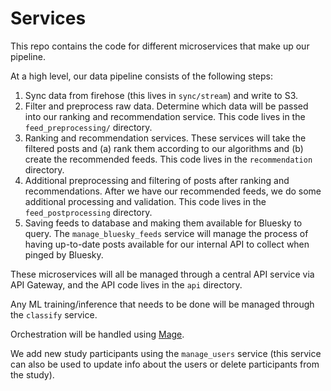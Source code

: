 # Services

This repo contains the code for different microservices that make up our pipeline.

At a high level, our data pipeline consists of the following steps:
1. Sync data from firehose (this lives in `sync/stream`) and write to S3.
2. Filter and preprocess raw data. Determine which data will be passed into
our ranking and recommendation service. This code lives in the `feed_preprocessing/` directory.
3. Ranking and recommendation services. These services will take the filtered posts and (a) rank them according to our algorithms and (b) create the recommended feeds. This code lives in the `recommendation` directory.
4. Additional preprocessing and filtering of posts after ranking and recommendations. After we have our recommended feeds, we do some additional processing and validation. This code lives in the `feed_postprocessing` directory.
5. Saving feeds to database and making them available for Bluesky to query. The `manage_bluesky_feeds` service will manage the process of having up-to-date posts available for our internal API to collect when pinged by
Bluesky.

These microservices will all be managed through a central API service via API Gateway, and the API code lives in the `api` directory.

Any ML training/inference that needs to be done will be managed through the `classify` service.

Orchestration will be handled using [Mage](https://docs.mage.ai/introduction/overview).

We add new study participants using the `manage_users` service (this service can also be used to update info about the users or delete participants from the study).